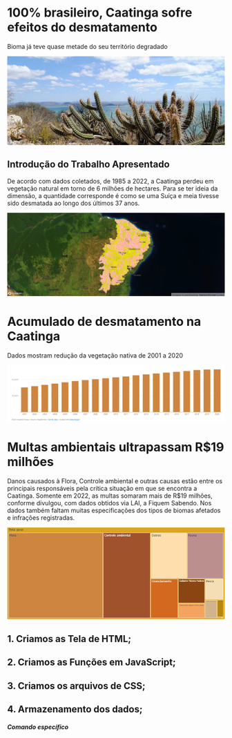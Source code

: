 # 100% brasileiro, Caatinga sofre efeitos do desmatamento
Bioma já teve quase metade do seu território degradado

![Tela inicial](./image/caatinga.png)


## Introdução do Trabalho Apresentado 

De acordo com dados coletados, de 1985 a 2022, a Caatinga perdeu em vegetação natural em torno de 6 milhões de hectares. Para se ter ideia da dimensão, a quantidade corresponde é como se uma Suíça e meia tivesse sido desmatada ao longo dos últimos 37 anos.

![Caatinga](./image/caatinga_mapa.png)

# Acumulado de desmatamento na Caatinga
Dados mostram redução da vegetação nativa de 2001 a 2020

![desmatamento](./image/grafico_mapBiomas.png)

# Multas ambientais ultrapassam R$19 milhões
Danos causados à Flora, Controle ambiental e outras causas estão entre os principais responsáveis pela crítica situação em que se encontra a Caatinga. Somente em 2022, as multas somaram mais de R$19 milhões, conforme divulgou, com dados obtidos via LAI, a Fiquem Sabendo. Nos dados também faltam muitas especificações dos tipos de biomas afetados e infrações registradas.

![MultasAmbientais](./image/newplot.png)

## 1. Criamos as Tela de HTML;

  
## 2. Criamos as Funções em JavaScript;


  
## 3. Criamos os arquivos de CSS;


## 4. Armazenamento dos dados;



##### Comando específico

  













